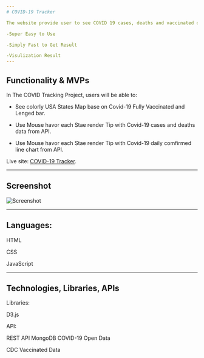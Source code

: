 ```yaml
---
# COVID-19 Tracker

The website provide user to see COVID 19 cases, deaths and vaccinated of US states on data visualization chart or map.

-Super Easy to Use

-Simply Fast to Get Result

-Visulization Result
---
```


## Functionality & MVPs

In The COVID Tracking Project, users will be able to:

- See colorly USA States Map base on Covid-19 Fully Vaccinated and Lenged bar.

- Use Mouse havor each Stae render Tip with Covid-19 cases and deaths data from API.

- Use Mouse havor each Stae render Tip with Covid-19 daily comfirmed line chart from API.

Live site: [COVID-19 Tracker](https://janiceshih.github.io/the-covid-19-tracker/).

---

## Screenshot 

![Screenshot ](./scr/images/index.png)

---

## Languages:

HTML

CSS

JavaScript

---

## Technologies, Libraries, APIs

Libraries:

D3.js

API:

REST API MongoDB COVID-19 Open Data

CDC Vaccinated Data
